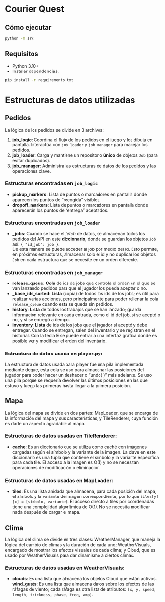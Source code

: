 # Courier Quest

## Cómo ejecutar
```bash
python -m src
```

## Requisitos
- Python 3.10+
- Instalar dependencias:
```bash
pip install -r requirements.txt
```

# Estructuras de datos utilizadas

## Pedidos

La lógica de los pedidos se divide en 3 archivos:

1. **job_logic**: Coordina el flujo de los pedidos en el juego y los dibuja en pantalla. Interactúa con `job_loader` y `job_manager` para manejar los pedidos.
2. **job_loader**: Carga y mantiene un repositorio **único** de objetos `Job` (para evitar duplicados).
3. **job_manager**: Administra las estructuras de datos de los pedidos y las operaciones clave.

### Estructuras encontradas en `job_logic`

- **pickup_markers**: Lista de puntos o marcadores en pantalla donde aparecen los puntos de “recogida” visibles.  
- **dropoff_markers**: Lista de puntos o marcadores en pantalla donde aparecerán los puntos de “entrega” aceptados.

### Estructuras encontradas en `job_loader`

- **_jobs**: Cuando se hace el *fetch* de datos, se almacenan todos los pedidos del API en este **diccionario**, donde se guardan los objetos `Job` así: `{ "id_job": job }`.  
  De esta manera se puede acceder al job por medio del id. Esto permite, en próximas estructuras, almacenar solo el id y no duplicar los objetos `Job` en cada estructura que se necesite en un orden diferente.

### Estructuras encontradas en `job_manager`

- **release_queue**: **Cola** de ids de jobs que controla el orden en el que se van lanzando pedidos para que el jugador los pueda aceptar o no.  
- **_base_ids_sorted**: **Lista** (copia) de todos los ids de los jobs; es útil para realizar varias acciones, pero principalmente para poder rellenar la cola `release_queue` cuando esta se queda sin pedidos.  
- **history**: **Lista** de todos los trabajos que se han lanzado; guarda información relevante en cada entrada, como el id del job, si se aceptó o no, y si se entregó a tiempo.  
- **inventory**: **Lista** de ids de los jobs que el jugador sí aceptó y debe entregar. Cuando se entregan, salen del inventario y se registran en el historial. Con la tecla **E** se puede entrar a una interfaz gráfica donde es posible ver y modificar el orden del inventario.

### Estructura de datos usada en player.py:
La estructura de datos usada para player fue una pila implementada mediante deque, esta cola se uso para almacenar las posiciones del jugador para poder hacer un deshacer o “undo( )” más adelante. Se uso una pila porque se requería devolver las últimas posiciones en las que estuvo y luego las primeras hasta llegar a la primera posición. 

## Mapa

La lógica del mapa se divide en dos partes: MapLoader, que se encarga de la información del mapa y sus características, y TileRenderer, cuya función es darle un aspecto agradable al mapa.

### Estructuras de datos usadas en TileRenderer:

- **cache**: Es un diccionario que se utiliza como caché con imágenes cargadas según el símbolo y la variante de la imagen. La clave en este diccionario es una tupla que contiene el símbolo y la variante específica para cada tile.
El acceso a la imagen es O(1) y no se necesitan operaciones de modificación o eliminación.

### Estructuras de datos usadas en MapLoader:

- **tiles**: Es una lista anidada que almacena, para cada posición del mapa, el símbolo y la variante de imagen correspondiente, por lo que `tiles[y][x] = [símbolo, variante]`.
El acceso directo a tiles por coordenadas tiene una complejidad algorítmica de O(1).
No se necesita modificar nada después de cargar el mapa.

## Clima

La lógica del clima se divide en tres clases: WeatherManager, que maneja la lógica del cambio de climas y la duración de cada uno; WeatherVisuals, encargado de mostrar los efectos visuales de cada clima; y Cloud, que es usado por WeatherVisuals para dar dinamismo a ciertos climas.

### Estructuras de datos usadas en WeatherVisuals:
- **clouds**: Es una lista que almacena los objetos Cloud que están activos.
**wind_gusts**: Es una lista que almacena datos sobre los efectos de las ráfagas de viento; cada ráfaga es otra lista de atributos: `[x, y, speed, length, thickness, phase, freq, amp]`.
